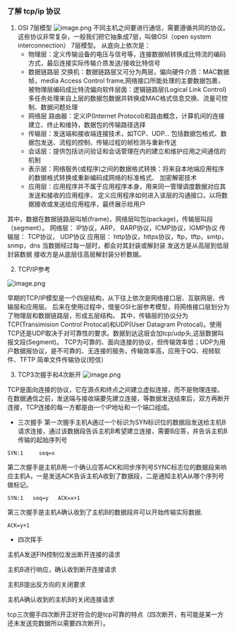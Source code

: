 ### 了解 tcp/ip 协议
1. OSI 7层模型
![image.png](https://upload-images.jianshu.io/upload_images/2216842-9e1dd41282ed0c4a.png?imageMogr2/auto-orient/strip%7CimageView2/2/w/1240)
不同主机之间要进行通信，需要遵循共同的协议。这些协议非常复杂，一般我们把它抽象成7层，叫做OSI（open system interconnection） 7层模型。
从底向上依次是：
	* 物理层：定义传输设备的电压与信号等，连接数据帧转换成比特流的编码方式，最后连接实际传输介质发送/接收比特信号
	* 数据链路层 交换机：数据链路层又可分为两层，偏向硬件介质：MAC数据帧，media Access Control frame,网络接口所能处理的主要数据包裹，被物理层编码成比特流偏向软件层面：逻辑链路层(Logical Link Control)多任务处理来自上层的数据包数据并转换成MAC格式信息交换、流量可控制、数据问题处理
	* 网络层 路由器：定义IP(Internet Protocol)和路由概念，计算机间的连接建立、终止和维持，数据包的传输路径选择
	* 传输层：发送端和接收端连接技术，如TCP、UDP… 包括数据包格式、数据包发送、流程的控制、传输过程的帧检测与重新传送
	* 会话层：提供包括访问验证和会话管理在内的建立和维护应用之间通信的机制
	* 表示层：网络服务(或程序)之间的数据格式转换：将来自本地端应用程序的数据格式转换或重新编码成网络的标准格式、 加密解密技术
	* 应用层：应用程序并不属于应用程序本身，用来同一管理调度数据对应其发送和接收的应用程序， 定义应用程序如何进入该层的沟通接口，以将数据接收或发送给应用程序，最终展示给用户

其中，数据在数据链路层叫帧(frame)，网络层叫包(package)，传输层叫段（segment）。
网络层： IP协议，ARP， RARP协议，ICMP协议，IGMP协议
传输层： TCP协议， UDP协议
应用层： http协议，https协议，ftp，tftp，smtp， snmp，dns
当数据经过每一层时，都会对其封装或解封装
发送方是从高层到低层封装数据
接收方是从底层往高层解封装分析数据。

2. TCP/IP参考

![image.png](https://upload-images.jianshu.io/upload_images/2216842-d6fef94236cb38ef.png?imageMogr2/auto-orient/strip%7CimageView2/2/w/1240)


早期的TCP/IP模型是一个四层结构，从下往上依次是网络接口层、互联网层、传输层和应用层。
后来在使用过程中，借鉴OSI七层参考模型，将网络接口层划分为了物理层和数据链路层，形成五层结构。
其中，传输层的协议分为TCP(Transimision Control Protocal)和UDP(User Datagram Protocal)。使用TCP还是UDP取决于对可靠性的要求。数据到达这层会加tcp/udp头,这层数据叫报文段(Segment)。
TCP为可靠的、面向连接的协议，但传输效率低；UDP为用户数据报协议，是不可靠的、无连接的服务，传输效率高，应用于QQ、视频软件、TFTP 简单文件传输协议(短信）

3. TCP3次握手和4次断开
![image.png](https://upload-images.jianshu.io/upload_images/2216842-df9f36217598da3d.png?imageMogr2/auto-orient/strip%7CimageView2/2/w/1240)

TCP是面向连接的协议，它在源点和终点之间建立虚拟连接，而不是物理连接。
在数据通信之前，发送端与接收端要先建立连接，等数据发送结束后，双方再断开连接，TCP连接的每一方都是由一个IP地址和一个端口组成。
- 三次握手
	第一次握手主机A通过一个标识为SYN标识位的数据段发送给主机B请求连接，通过该数据段告诉主机B希望建立连接，需要B应答，并告诉主机B传输的起始序列号
```
SYN:1     seq=x
```
第二次握手是主机B用一个确认应答ACK和同步序列号SYNC标志位的数据段来响应主机A，一是发送ACK告诉主机A收到了数据段，二是通知主机A从哪个序列号做标记。
```
SYN:1   seq=y   ACK=x+1
```
第三次握手是主机A确认收到了主机B的数据段并可以开始传输实际数据.

```
ACK=y+1
```

- 四次挥手

主机A发送FIN控制位发出断开连接的请求

主机B进行响应，确认收到断开连接请求

主机B提出反方向的关闭要求

主机A确认收到的主机B的关闭连接请求

tcp三次握手四次断开正好符合的是tcp可靠的特点（四次断开，有可能是某一方还未发送完数据所以需要四次断开）。




